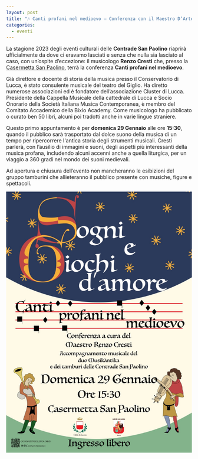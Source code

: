 ```yaml
---
layout: post
title: "🎶 Canti profani nel medioevo – Conferenza con il Maestro D’Arte Renzo Cresti"
categories:
  - eventi
---
```


La stagione 2023 degli eventi culturali delle **Contrade San Paolino** riaprirà ufficialmente da dove ci eravamo lasciati e senza che nulla sia lasciato al caso, con un’ospite d’eccezione: il musicologo **Renzo Cresti** che, presso la [Casermetta San Paolino](https://goo.gl/maps/ZLWQE3A6ExJgA9Da9), terrà la conferenza **Canti profani nel medioevo**.

<!-- more -->

Già direttore e docente di storia della musica presso il Conservatorio di Lucca, è stato consulente musicale del teatro del Giglio. Ha diretto numerose associazioni ed è fondatore dell’associazione Cluster di Lucca. Presidente della Cappella Musicale della cattedrale di Lucca e Socio Onorario della Società Italiana Musica Contemporanea, è membro del Comitato Accademico della Bixio Academy. Come musicologo ha pubblicato o curato ben 50 libri, alcuni poi tradotti anche in varie lingue straniere.

Questo primo appuntamento è per **domenica 29 Gennaio** alle ore **15:30**, quando il pubblico sarà trasportato dal dolce suono della musica di un tempo per ripercorrere l'antica storia degli strumenti musicali. Cresti parlerà, con l’ausilio di immagini e suoni, degli aspetti più interessanti della musica profana, includendo alcuni accenni anche a quella liturgica, per un viaggio a 360 gradi nel mondo dei suoni medievali.

Ad apertura e chiusura dell’evento non mancheranno le esibizioni del gruppo tamburini che allieteranno il pubblico presente con musiche, figure e spettacoli.

![locandina evento](/assets/images/2023/230129-locandina-musica-medievale-renzo-cresti.jpg)
